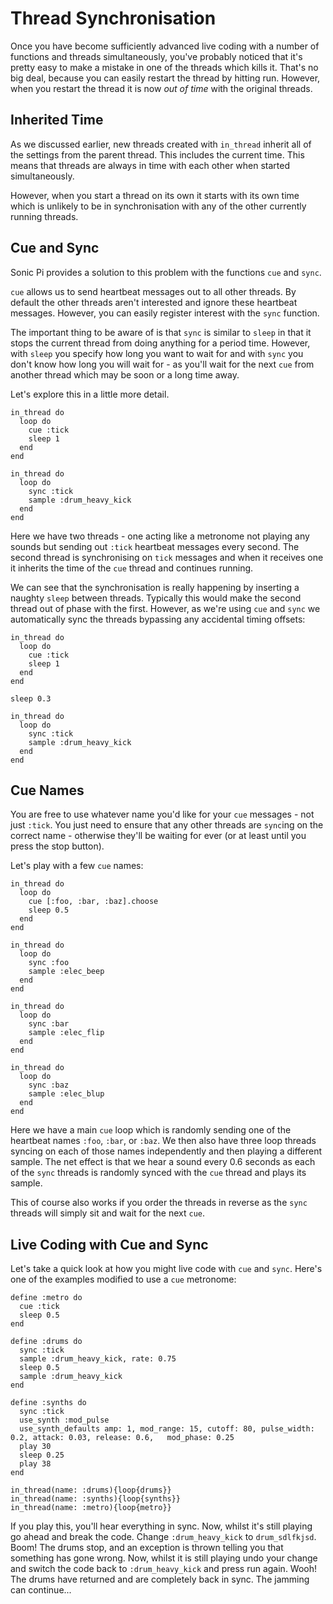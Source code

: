 # Thread Synchronisation

Once you have become sufficiently advanced live coding with a number of functions and threads simultaneously, you've probably noticed that it's pretty easy to make a mistake in one of the threads which kills it. That's no big deal, because you can easily restart the thread by hitting run. However, when you restart the thread it is now *out of time* with the original threads.

## Inherited Time

As we discussed earlier, new threads created with `in_thread` inherit all of the settings from the parent thread. This includes the current time. This means that threads are always in time with each other when started simultaneously.

However, when you start a thread on its own it starts with its own time which is unlikely to be in synchronisation with any of the other currently running threads.

## Cue and Sync

Sonic Pi provides a solution to this problem with the functions `cue` and `sync`.

`cue` allows us to send heartbeat messages out to all other threads. By default the other threads aren't interested and ignore these heartbeat messages. However, you can easily register interest with the `sync` function.

The important thing to be aware of is that `sync` is similar to `sleep` in that it stops the current thread from doing anything for a period time. However, with `sleep` you specify how long you want to wait for and with `sync` you don't know how long you will wait for - as you'll wait for the next `cue` from another thread which may be soon or a long time away. 

Let's explore this in a little more detail.

```
in_thread do
  loop do
    cue :tick
    sleep 1
  end
end  

in_thread do
  loop do
    sync :tick
    sample :drum_heavy_kick
  end
end
```

Here we have two threads - one acting like a metronome not playing any sounds but sending out `:tick` heartbeat messages every second. The second thread is synchronising on `tick` messages and when it receives one it inherits the time of the `cue` thread and continues running. 

We can see that the synchronisation is really happening by inserting a naughty `sleep` between threads. Typically this would make the second thread out of phase with the first. However, as we're using `cue` and `sync` we automatically sync the threads bypassing any accidental timing offsets:

```
in_thread do
  loop do
    cue :tick
    sleep 1
  end
end  

sleep 0.3

in_thread do
  loop do
    sync :tick
    sample :drum_heavy_kick
  end
end
```

## Cue Names  

You are free to use whatever name you'd like for your `cue` messages - not just `:tick`. You just need to ensure that any other threads are `sync`ing on the correct name - otherwise they'll be waiting for ever (or at least until you press the stop button).

Let's play with a few `cue` names:

```
in_thread do
  loop do 
    cue [:foo, :bar, :baz].choose
    sleep 0.5
  end
end

in_thread do
  loop do 
    sync :foo 
    sample :elec_beep
  end
end

in_thread do
  loop do            
    sync :bar        
    sample :elec_flip
  end
end

in_thread do
  loop do            
    sync :baz        
    sample :elec_blup
  end
end
```

Here we have a main `cue` loop which is randomly sending one of the heartbeat names `:foo`, `:bar`, or `:baz`. We then also have three loop threads syncing on each of those names independently and then playing a different sample. The net effect is that we hear a sound every 0.6 seconds as each of the `sync` threads is randomly synced with the `cue` thread and plays its sample.

This of course also works if you order the threads in reverse as the `sync` threads will simply sit and wait for the next `cue`.

## Live Coding with Cue and Sync

Let's take a quick look at how you might live code with `cue` and `sync`. Here's one of the examples modified to use a `cue` metronome:

```
define :metro do
  cue :tick
  sleep 0.5
end

define :drums do
  sync :tick
  sample :drum_heavy_kick, rate: 0.75
  sleep 0.5
  sample :drum_heavy_kick
end

define :synths do
  sync :tick
  use_synth :mod_pulse
  use_synth_defaults amp: 1, mod_range: 15, cutoff: 80, pulse_width: 0.2, attack: 0.03, release: 0.6,   mod_phase: 0.25
  play 30
  sleep 0.25
  play 38
end

in_thread(name: :drums){loop{drums}}
in_thread(name: :synths){loop{synths}}
in_thread(name: :metro){loop{metro}}
```

If you play this, you'll hear everything in sync. Now, whilst it's still playing go ahead and break the code. Change `:drum_heavy_kick` to `drum_sdlfkjsd`. Boom! The drums stop, and an exception is thrown telling you that something has gone wrong. Now, whilst it is still playing undo your change and switch the code back to `:drum_heavy_kick` and press run again. Wooh! The drums have returned and are completely back in sync. The jamming can continue...

